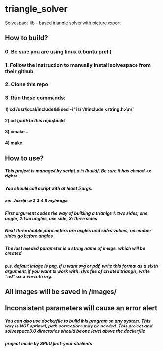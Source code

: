 # triangle_solver
Solvespace lib - based triangle solver with picture export

## How to build?
### 0. Be sure you are using linux (ubuntu pref.)
### 1. Follow the instruction to manually install solvespace from their github
### 2. Clone this repo
### 3. Run these commands:
#### 1) cd /usr/local/include && sed -i '1s/^/#include <string.h>\n/'
#### 2) cd /*path to this repo*/build 
#### 3) cmake ..
#### 4) make

## How to use?
##### This project is managed by script.a in /build/. Be sure it has chmod +x rights
##### You should call script with at least 5 args.
##### ex: ./script.a 3 3 4 5 myimage
##### First argument codes the way of building a trianlge 1: two sides, one angle, 2:two angles, one side, 3: three sides
##### Next three double parameters are angles and sides values, remember sides go before angles
##### The last needed parameter is a string name of image, which will be created
##### p.s. default image is png, if u want svg or pdf, write this format as a sixth argument, if you want to work with .slvs file of created triangle, write "nd" as a seventh arg.

## All images will be saved in /images/
## Inconsistent parameters will cause an error alert



##### You can also use dockerfile to build this program on any system. This way is NOT optimal, path corrections may be needed. This project and solvespace3.0 directories should be one level above the dockerfile



##### *project made by SPbU first-year students*
